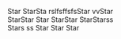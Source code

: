 Star
StarSta  rslfsffsfsStar
vvStar  
StarStar
Star 
StarStar 
StarStarss  
Stars ss 
Star
Star 
Star
